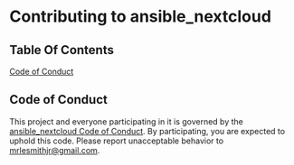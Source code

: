# Contributing to ansible_nextcloud

## Table Of Contents

[Code of Conduct](#code-of-conduct)

## Code of Conduct

This project and everyone participating in it is governed by the [ansible_nextcloud Code of Conduct](CODE_OF_CONDUCT.md). By participating, you are expected to uphold this code. Please report unacceptable behavior to [mrlesmithjr@gmail.com](mailto:mrlesmithjr@gmail.com).
